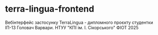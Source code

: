 # terra-lingua-frontend
Вебінтерфейс застосунку TerraLingua - дипломного проєкту студентки ІП-13 Головач Варвари.
НТУУ "КПІ ім. І. Сікорського" ФІОТ 2025
